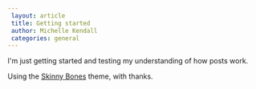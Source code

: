 ```yaml
---		
 layout: article
 title: Getting started
 author: Michelle Kendall
 categories: general 
---		
```


I'm just getting started and testing my understanding of how posts work. 

Using the [Skinny Bones](https://github.com/mmistakes/skinny-bones-jekyll) theme, with thanks.
